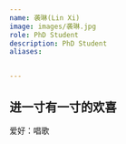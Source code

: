 ```yaml
---
name: 袭琳(Lin Xi)
image: images/袭琳.jpg
role: PhD Student
description: PhD Student
aliases:


---
```

进一寸有一寸的欢喜 
---
爱好：唱歌

